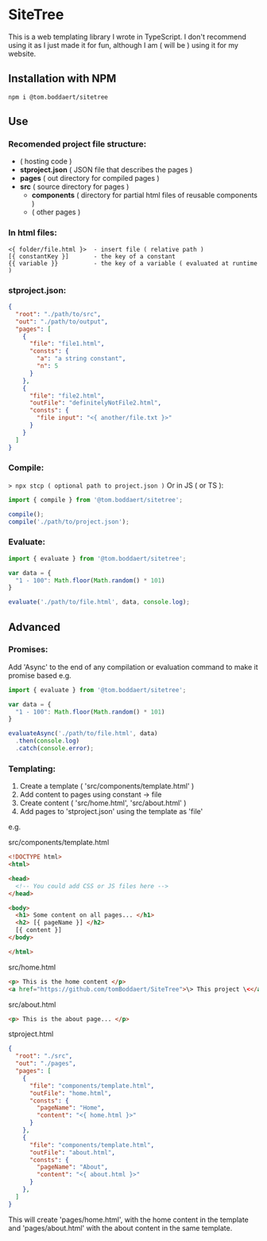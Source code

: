 # SiteTree

This is a web templating library I wrote in TypeScript. I don't recommend using it as I just made it for fun, although I am ( will be ) using it for my website.

## Installation with NPM
`npm i @tom.boddaert/sitetree`

## Use

### Recomended project file structure:
- ( hosting code )
- **stproject.json** ( JSON file that describes the pages )
- **pages** ( out directory for compiled pages )
- **src** ( source directory for pages )
  - **components** ( directory for partial html files of reusable components )
  - ( other pages )

### In html files:
```
<{ folder/file.html }>  - insert file ( relative path )
[{ constantKey }]       - the key of a constant
{{ variable }}          - the key of a variable ( evaluated at runtime )
```

### stproject.json:
``` json
{
  "root": "./path/to/src",
  "out": "./path/to/output",
  "pages": [
    {
      "file": "file1.html",
      "consts": {
        "a": "a string constant",
        "n": 5
      }
    },
    {
      "file": "file2.html",
      "outFile": "definitelyNotFile2.html",
      "consts": {
        "file input": "<{ another/file.txt }>"
      }
    }
  ]
}
```

### Compile:
`> npx stcp ( optional path to project.json )`
Or in JS ( or TS ):
``` JavaScript
import { compile } from '@tom.boddaert/sitetree';

compile();
compile('./path/to/project.json');
```

### Evaluate:
``` JavaScript
import { evaluate } from '@tom.boddaert/sitetree';

var data = {
  "1 - 100": Math.floor(Math.random() * 101)
}

evaluate('./path/to/file.html', data, console.log);
```

## Advanced

### Promises:
Add 'Async' to the end of any compilation or evaluation command to make it promise based
e.g.
``` JavaScript
import { evaluate } from '@tom.boddaert/sitetree';

var data = {
  "1 - 100": Math.floor(Math.random() * 101)
}

evaluateAsync('./path/to/file.html', data)
  .then(console.log)
  .catch(console.error);
```

### Templating:
1. Create a template ( 'src/components/template.html' )
2. Add content to pages using constant -> file
3. Create content ( 'src/home.html', 'src/about.html' )
4. Add pages to 'stproject.json' using the template as 'file'

e.g.

src/components/template.html
``` html
<!DOCTYPE html>
<html>

<head>
  <!-- You could add CSS or JS files here -->
</head>

<body>
  <h1> Some content on all pages... </h1>
  <h2> [{ pageName }] </h2>
  [{ content }]
</body>

</html>
```

src/home.html
``` html
<p> This is the home content </p>
<a href="https://github.com/tomBoddaert/SiteTree">\> This project \<</a>
```

src/about.html
``` html
<p> This is the about page... </p>
```

stproject.html
``` json
{
  "root": "./src",
  "out": "./pages",
  "pages": [
    {
      "file": "components/template.html",
      "outFile": "home.html",
      "consts": {
        "pageName": "Home",
        "content": "<{ home.html }>"
      }
    },
    {
      "file": "components/template.html",
      "outFile": "about.html",
      "consts": {
        "pageName": "About",
        "content": "<{ about.html }>"
      }
    },
  ]
}
```

This will create 'pages/home.html', with the home content in the template and 'pages/about.html' with the about content in the same template.
